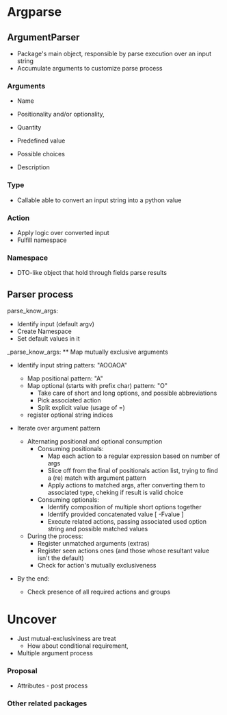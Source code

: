 # Argparse

## ArgumentParser
* Package's main object, responsible by parse execution over an input string
* Accumulate arguments to customize parse process

### Arguments
* Name
* Positionality and/or optionality,
* Quantity 
* Predefined value
* Possible choices

* Description 

### Type
* Callable able to convert an input string into a python value

### Action
* Apply logic over converted input 
* Fulfill namespace

### Namespace
* DTO-like object that hold through fields parse results


## Parser process
parse_know_args:
* Identify input (default argv)
* Create Namespace
* Set default values in it

_parse_know_args:
** Map mutually exclusive arguments

* Identify input string patters: "AOOAOA"
  * Map positional pattern: "A"
  * Map optional (starts with prefix char) pattern: "O" 
    * Take care of short and long options, and possible abbreviations
    * Pick associated action
    * Split explicit value (usage of =)
  * register optional string indices

* Iterate over argument pattern
  * Alternating positional and optional consumption 
    - Consuming positionals:
      - Map each action to a regular expression based on number of args 
      - Slice off from the final of positionals action list, trying to find a (re) match with argument pattern
      - Apply actions to matched args, after converting them to associated type, cheking if result is valid choice
    - Consuming optionals:
      - Identify composition of multiple short options together
      - Identify provided concatenated value [ -Fvalue ]
      - Execute related actions, passing associated used option string and possible matched values
  * During the process:
    * Register unmatched arguments (extras)
    * Register seen actions ones (and those whose resultant value isn't the default)
    * Check for action's mutually exclusiveness
    
* By the end:
  * Check presence of all required actions and groups

# Uncover
* Just mutual-exclusiviness are treat
  * How about conditional requirement, 
* Multiple argument process

### Proposal
* Attributes - post process

### Other related packages
